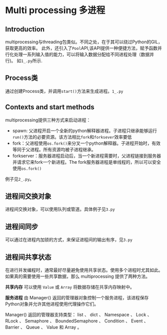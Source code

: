 # Multi processing 多进程
## Introduction
multiprocessing与threading包类似。不同之处，在于其可以绕过Python的GIL，获取更高的效率。
此外，还引入了`Pool`API,该API提供一种便捷方法，赋予函数并行化处理一系列输入值的能力，可以将输入数据分配给不同进程处理（数据并行)。
如`1_.py`所示.

## Process类
通过创建Process类，并调用`start()`方法来生成进程。`1_.py`

## Contexts and start methods

multiprocessing提供三种方式来启动进程：

- spawn: 父进程开启一个全新的python解释器进程。子进程只继承能够运行`run()`方法的必要资源。该方法相比`fork`和`forksever`效率要低
- fork：父进程使用`os.fork()`来分叉一个python解释器。子进程开始时，有效等同于父进程。所有资源均被子进程继承。
- forkserver：服务器进程启动后，当一个新进程需要时，父进程链接到服务器并请求它来fork一个新进程。The fork服务器进程是单线程的，所以可以安全使用`os.fork()`

例子见`2_.py`。
  
## 进程间交换对象
进程间交换对象，可以使用队列或管道。具体例子见`3.py`

## 进程间同步
可以通过在进程内加锁的方式，来保证进程间的输出有序，见`3.py`

## 进程间共享状态
在进行并发编程时，通常最好尽量避免使用共享状态。使用多个进程时尤其如此。如果真的需要使用一些共享数据，那么 multiprocessing 提供了两种方法。

**共享内存**
可以使用 `Value` 或 `Array` 将数据存储在共享内存映射中。

**服务进程**
由 Manager() 返回的管理器对象控制一个服务进程，该进程保存Python对象并允许其他进程使用代理操作它们。

Manager() 返回的管理器支持类型： list 、 dict 、 Namespace 、 Lock 、 RLock 、 Semaphore 、 BoundedSemaphore 、 Condition 、 
Event 、 Barrier 、 Queue 、 Value 和 Array 。